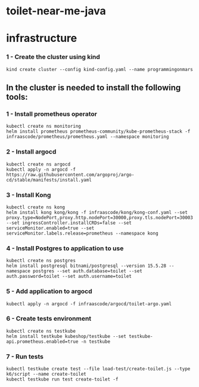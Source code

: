 # toilet-near-me-java

# infrastructure

### 1 - Create the cluster using kind 
```shell
kind create cluster --config kind-config.yaml --name programmingonmars
```

## In the cluster is needed to install the following tools:

### 1 - Install prometheus operator
```shell
kubectl create ns monitoring
helm install prometheus prometheus-community/kube-prometheus-stack -f infraascode/prometheus/prometheus.yaml --namespace monitoring
```

### 2 - Install argocd
```shell
kubectl create ns argocd
kubectl apply -n argocd -f https://raw.githubusercontent.com/argoproj/argo-cd/stable/manifests/install.yaml
```
### 3 - Install Kong
```shell
kubectl create ns kong
helm install kong kong/kong -f infraascode/kong/kong-conf.yaml --set proxy.type=NodePort,proxy.http.nodePort=30000,proxy.tls.nodePort=30003 --set ingressController.installCRDs=false --set serviceMonitor.enabled=true --set serviceMonitor.labels.release=prometheus --namespace kong
```

### 4 - Install Postgres to application to use
```shell
kubectl create ns postgres
helm install postgresql bitnami/postgresql --version 15.5.28 --namespace postgres --set auth.database=toilet --set auth.password=toilet --set auth.username=toilet
```

### 5 - Add application to argocd
```shell
kubectl apply -n argocd -f infraascode/argocd/toilet-argo.yaml
```

### 6 - Create tests environment
```shell
kubectl create ns testkube
helm install testkube kubeshop/testkube --set testkube-api.prometheus.enabled=true -n testkube
```

### 7 - Run tests
```shell
kubectl testkube create test --file load-test/create-toilet.js --type k6/script --name create-toilet
kubectl testkube run test create-toilet -f
```
